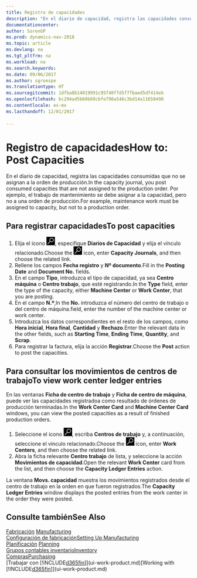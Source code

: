 ```yaml
---
title: Registro de capacidades
description: "En el diario de capacidad, registra las capacidades consumidas que no se asignan a la orden de producción. Por ejemplo, el trabajo de mantenimiento se debe asignar a la capacidad, pero no a una orden de producción."
documentationcenter: 
author: SorenGP
ms.prod: dynamics-nav-2018
ms.topic: article
ms.devlang: na
ms.tgt_pltfrm: na
ms.workload: na
ms.search.keywords: 
ms.date: 09/06/2017
ms.author: sgroespe
ms.translationtype: HT
ms.sourcegitcommit: 1dfba8b14019991c95f40ffd5f7fbaed5df414eb
ms.openlocfilehash: bc294ad5b60b89cbfe790a546c3bd14a11650490
ms.contentlocale: es-mx
ms.lasthandoff: 12/01/2017

---
```

# <a name="how-to-post-capacities"></a><span data-ttu-id="faf1f-104">Registro de capacidades</span><span class="sxs-lookup"><span data-stu-id="faf1f-104">How to: Post Capacities</span></span>
<span data-ttu-id="faf1f-105">En el diario de capacidad, registra las capacidades consumidas que no se asignan a la orden de producción.</span><span class="sxs-lookup"><span data-stu-id="faf1f-105">In the capacity journal, you post consumed capacities that are not assigned to the production order.</span></span> <span data-ttu-id="faf1f-106">Por ejemplo, el trabajo de mantenimiento se debe asignar a la capacidad, pero no a una orden de producción.</span><span class="sxs-lookup"><span data-stu-id="faf1f-106">For example, maintenance work must be assigned to capacity, but not to a production order.</span></span>  

## <a name="to-post-capacities"></a><span data-ttu-id="faf1f-107">Para registrar capacidades</span><span class="sxs-lookup"><span data-stu-id="faf1f-107">To post capacities</span></span>  
1.  <span data-ttu-id="faf1f-108">Elija el icono ![Buscar página o informe](media/ui-search/search_small.png "icono Buscar página o informe"), especifique **Diarios de Capacidad** y elija el vínculo relacionado.</span><span class="sxs-lookup"><span data-stu-id="faf1f-108">Choose the ![Search for Page or Report](media/ui-search/search_small.png "Search for Page or Report icon") icon, enter **Capacity Journals**, and then choose the related link.</span></span>  
2.  <span data-ttu-id="faf1f-109">Rellene los campos **Fecha registro** y **Nº documento**.</span><span class="sxs-lookup"><span data-stu-id="faf1f-109">Fill in the **Posting Date** and **Document No.** fields.</span></span>  
3.  <span data-ttu-id="faf1f-110">En el campo **Tipo**, introduzca el tipo de capacidad, ya sea **Centro máquina** o **Centro trabajo**, que esté registrando.</span><span class="sxs-lookup"><span data-stu-id="faf1f-110">In the **Type** field, enter the type of the capacity, either **Machine Center** or **Work Center**, that you are posting.</span></span>  
4.  <span data-ttu-id="faf1f-111">En el campo **N.º**,</span><span class="sxs-lookup"><span data-stu-id="faf1f-111">In the **No.**</span></span> <span data-ttu-id="faf1f-112">introduzca el número del centro de trabajo o del centro de máquina.</span><span class="sxs-lookup"><span data-stu-id="faf1f-112">field, enter the number of the machine center or work center.</span></span>  
5.  <span data-ttu-id="faf1f-113">Introduzca los datos correspondientes en el resto de los campos, como **Hora inicial**, **Hora final**, **Cantidad** y **Rechazo**.</span><span class="sxs-lookup"><span data-stu-id="faf1f-113">Enter the relevant data in the other fields, such as **Starting Time**, **Ending Time**, **Quantity**, and **Scrap**.</span></span>  
6.  <span data-ttu-id="faf1f-114">Para registrar la factura, elija la acción **Registrar**.</span><span class="sxs-lookup"><span data-stu-id="faf1f-114">Choose the **Post** action to post the capacities.</span></span>  

## <a name="to-view-work-center-ledger-entries"></a><span data-ttu-id="faf1f-115">Para consultar los movimientos de centros de trabajo</span><span class="sxs-lookup"><span data-stu-id="faf1f-115">To view work center ledger entries</span></span>  
<span data-ttu-id="faf1f-116">En las ventanas **Ficha de centro de trabajo** y **Ficha de centro de máquina**, puede ver las capacidades registradoa como resultado de órdenes de producción terminadas.</span><span class="sxs-lookup"><span data-stu-id="faf1f-116">In the **Work Center Card** and **Machine Center Card** windows, you can view the posted capacities as a result of finished production orders.</span></span>    
1.  <span data-ttu-id="faf1f-117">Seleccione el icono ![Buscar página o informe](media/ui-search/search_small.png "icono Buscar página o informe"), escriba **Centros de trabajo** y, a continuación, seleccione el vínculo relacionado.</span><span class="sxs-lookup"><span data-stu-id="faf1f-117">Choose the ![Search for Page or Report](media/ui-search/search_small.png "Search for Page or Report icon") icon, enter **Work Centers**, and then choose the related link.</span></span>  
2.  <span data-ttu-id="faf1f-118">Abra la ficha relevante **Centro trabajo** de lista, y seleccione la acción **Movimientos de capacidad**.</span><span class="sxs-lookup"><span data-stu-id="faf1f-118">Open the relevant **Work Center** card from the list, and then choose the **Capacity Ledger Entries** action.</span></span>  

<span data-ttu-id="faf1f-119">La ventana **Movs. capacidad** muestra los movimientos registrados desde el centro de trabajo en la orden en que fueron registrados.</span><span class="sxs-lookup"><span data-stu-id="faf1f-119">The **Capacity Ledger Entries** window displays the posted entries from the work center in the order they were posted.</span></span>   

## <a name="see-also"></a><span data-ttu-id="faf1f-120">Consulte también</span><span class="sxs-lookup"><span data-stu-id="faf1f-120">See Also</span></span>  
<span data-ttu-id="faf1f-121">[Fabricación](production-manage-manufacturing.md)  </span><span class="sxs-lookup"><span data-stu-id="faf1f-121">[Manufacturing](production-manage-manufacturing.md)  </span></span>  
[<span data-ttu-id="faf1f-122">Configuración de fabricación</span><span class="sxs-lookup"><span data-stu-id="faf1f-122">Setting Up Manufacturing</span></span>](production-configure-production-processes.md)  
<span data-ttu-id="faf1f-123">[Planificación](production-planning.md)    </span><span class="sxs-lookup"><span data-stu-id="faf1f-123">[Planning](production-planning.md)    </span></span>  
[<span data-ttu-id="faf1f-124">Grupos contables inventario</span><span class="sxs-lookup"><span data-stu-id="faf1f-124">Inventory</span></span>](inventory-manage-inventory.md)  
[<span data-ttu-id="faf1f-125">Compras</span><span class="sxs-lookup"><span data-stu-id="faf1f-125">Purchasing</span></span>](purchasing-manage-purchasing.md)  
<span data-ttu-id="faf1f-126">[Trabajar con [!INCLUDE[d365fin](includes/d365fin_md.md)]](ui-work-product.md)</span><span class="sxs-lookup"><span data-stu-id="faf1f-126">[Working with [!INCLUDE[d365fin](includes/d365fin_md.md)]](ui-work-product.md)</span></span>

